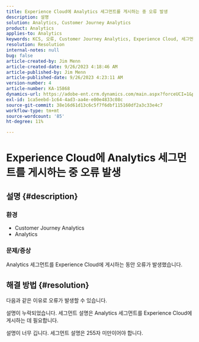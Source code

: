 ```yaml
---
title: Experience Cloud에 Analytics 세그먼트를 게시하는 중 오류 발생
description: 설명
solution: Analytics, Customer Journey Analytics
product: Analytics
applies-to: Analytics
keywords: KCS, 오류, Customer Journey Analytics, Experience Cloud, 세그먼트, 게시
resolution: Resolution
internal-notes: null
bug: false
article-created-by: Jim Menn
article-created-date: 9/26/2023 4:18:46 AM
article-published-by: Jim Menn
article-published-date: 9/26/2023 4:23:11 AM
version-number: 4
article-number: KA-15868
dynamics-url: https://adobe-ent.crm.dynamics.com/main.aspx?forceUCI=1&pagetype=entityrecord&etn=knowledgearticle&id=0cb090c6-235c-ee11-be6f-6045bd006268
exl-id: 1ca5eebd-1c64-4ad3-aa4e-e00e4833c08c
source-git-commit: 38e16d61d13c6c5f7f6dbf115160df2a3c33e4c7
workflow-type: tm+mt
source-wordcount: '85'
ht-degree: 11%

---
```


# Experience Cloud에 Analytics 세그먼트를 게시하는 중 오류 발생

## 설명 {#description}


### <b>환경</b>

- Customer Journey Analytics
- Analytics




### <b>문제/증상</b>

Analytics 세그먼트를 Experience Cloud에 게시하는 동안 오류가 발생했습니다.


## 해결 방법 {#resolution}


다음과 같은 이유로 오류가 발생할 수 있습니다.

설명이 누락되었습니다. 세그먼트 설명은 Analytics 세그먼트를 Experience Cloud에 게시하는 데 필요합니다.

설명이 너무 깁니다. 세그먼트 설명은 255자 미만이어야 합니다.
